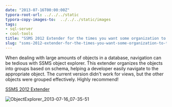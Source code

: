 ```yaml
---
date: "2013-07-16T00:00:00Z"
typora-root-url: ../../../static
typora-copy-images-to:  ../../../static/images
tags:
- sql-server
- cool-tools
title: "SSMS 2012 Extender for the times you want some organization to the random pile"
slug: "ssms-2012-extender-for-the-times-you-want-some-organization-to-the-random-pile"
---
```


When dealing with large amounts of objects in a database, navigation can be tedious with SSMS object explorer. This extender organizes the objects into groups based on schema, helping a developer easily navigate to the appropriate object. The current version didn't work for views, but the other objects were grouped effectively. Highly recommend!

[SSMS 2012 Extender ](https://ssms2012extender.codeplex.com/ "SSMS 2012 Extender")

![ObjectExplorer_2013-07-16_07-35-51](/images/ObjectExplorer_2013-07-16_07-35-51_uxfdyj.png)
